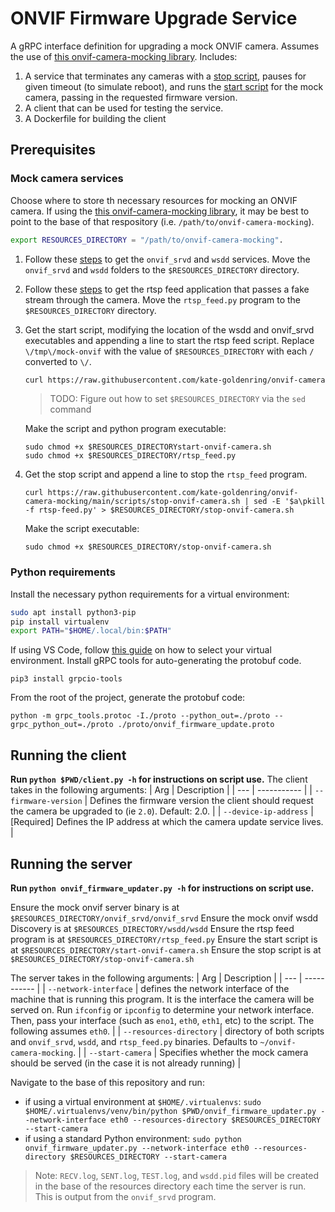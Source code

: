 # ONVIF Firmware Upgrade Service
A gRPC interface definition for upgrading a mock ONVIF camera. Assumes the use of [this onvif-camera-mocking library](https://github.com/kate-goldenring/onvif-camera-mocking).
Includes:
1. A service that terminates any cameras with a [stop script](https://github.com/kate-goldenring/onvif-camera-mocking/blob/main/scripts/stop-onvif-camera.sh), pauses for given timeout (to simulate reboot), and runs the [start script](https://github.com/kate-goldenring/onvif-camera-mocking#start-the-onvif-and-discovery-services) for the mock camera, passing in the requested firmware version. 
1. A client that can be used for testing the service.
1. A Dockerfile for building the client

## Prerequisites
### Mock camera services
Choose where to store th necessary resources for mocking an ONVIF camera. If using the [this onvif-camera-mocking library](https://github.com/kate-goldenring/onvif-camera-mocking), it may be best to point to the base of that respository (i.e. `/path/to/onvif-camera-mocking`).
```sh
export RESOURCES_DIRECTORY = "/path/to/onvif-camera-mocking".
```

1. Follow these [steps](https://github.com/kate-goldenring/onvif-camera-mocking#get-the-onvif-server-and-ws-discovery-service) to get the `onvif_srvd` and `wsdd` services. Move the `onvif_srvd` and `wsdd` folders to the `$RESOURCES_DIRECTORY` directory.
1. Follow these [steps](https://github.com/kate-goldenring/onvif-camera-mocking#pass-an-rstp-feed-through-the-camera-onvif-service) to get the rtsp feed application that passes a fake stream through the camera. Move the `rtsp_feed.py` program to the `$RESOURCES_DIRECTORY` directory.
2. Get the start script, modifying the location of the wsdd and onvif_srvd executables and appending a line to start the rtsp feed script. Replace `\/tmp\/mock-onvif` with the value of `$RESOURCES_DIRECTORY` with each `/` converted to `\/`.
    ```sh
    curl https://raw.githubusercontent.com/kate-goldenring/onvif-camera-mocking/main/scripts/start-onvif-camera.sh | sed -E 's/.\/onvif_srvd\/onvif_srvd/\/tmp\/mock-onvif\/onvif_srvd\/onvif_srvd/g' |  sed -E 's/.\/wsdd\/wsdd/\/tmp\/mock-onvif\/wsdd\/wsdd/g' | sed -E '$a\nohup \/tmp\/mock-onvif\/rtsp-feed.py &' > $RESOURCES_DIRECTORY/start-onvif-camera.sh
    ```

    > TODO: Figure out how to set `$RESOURCES_DIRECTORY` via the `sed` command

    Make the script and python program executable:
    ```
    sudo chmod +x $RESOURCES_DIRECTORYstart-onvif-camera.sh
    sudo chmod +x $RESOURCES_DIRECTORY/rtsp_feed.py
    ```

3. Get the stop script and append a line to stop the `rtsp_feed` program.
    ``` 
    curl https://raw.githubusercontent.com/kate-goldenring/onvif-camera-mocking/main/scripts/stop-onvif-camera.sh | sed -E '$a\pkill -f rtsp-feed.py' > $RESOURCES_DIRECTORY/stop-onvif-camera.sh
    ```
        
    Make the script executable:
    ```
    sudo chmod +x $RESOURCES_DIRECTORY/stop-onvif-camera.sh
    ```
### Python requirements
Install the necessary python requirements for a virtual environment:
```sh
sudo apt install python3-pip
pip install virtualenv
export PATH="$HOME/.local/bin:$PATH"
```
If using VS Code, follow [this guide](https://techinscribed.com/python-virtual-environment-in-vscode/) on how to select your virtual environment. 
Install gRPC tools for auto-generating the protobuf code.
```
pip3 install grpcio-tools
```
From the root of the project, generate the protobuf code:
```
python -m grpc_tools.protoc -I./proto --python_out=./proto --grpc_python_out=./proto ./proto/onvif_firmware_update.proto
```

## Running the client
**Run `python $PWD/client.py -h` for instructions on script use.**
The client takes in the following arguments:
| Arg | Description |
| --- | ----------- |
| `--firmware-version` | Defines the firmware version the client should request the camera be upgraded to (ie `2.0`). Default: 2.0. |
| `--device-ip-address` |  [Required] Defines the IP address at which the camera update service lives. |

## Running the server
**Run `python onvif_firmware_updater.py -h` for instructions on script use.**

Ensure the mock onvif server binary is at `$RESOURCES_DIRECTORY/onvif_srvd/onvif_srvd`
Ensure the mock onvif wsdd Discovery is at `$RESOURCES_DIRECTORY/wsdd/wsdd`
Ensure the rtsp feed program is at `$RESOURCES_DIRECTORY/rtsp_feed.py`
Ensure the start script is at `$RESOURCES_DIRECTORY/start-onvif-camera.sh`
Ensure the stop script is at `$RESOURCES_DIRECTORY/stop-onvif-camera.sh`

The server takes in the following arguments:
| Arg | Description |
| --- | ----------- |
| `--network-interface` | defines the network interface of the machine that is running this program. It is the interface the camera will be served on. Run `ifconfig` or `ipconfig` to determine your network interface. Then, pass your interface (such as `eno1`, `eth0`, `eth1`, etc) to the script. The following assumes `eth0`. |
| `--resources-directory` |  directory of both scripts and `onvif_srvd`, `wsdd`, and `rtsp_feed.py` binaries. Defaults to `~/onvif-camera-mocking`. |
| `--start-camera` | Specifies whether the mock camera should be served (in the case it is not already running) |

Navigate to the base of this repository and run:
- if using a virtual environment at `$HOME/.virtualenvs`: `sudo $HOME/.virtualenvs/venv/bin/python $PWD/onvif_firmware_updater.py --network-interface eth0 --resources-directory $RESOURCES_DIRECTORY --start-camera`
- if using a standard Python environment: `sudo python onvif_firmware_updater.py --network-interface eth0 --resources-directory $RESOURCES_DIRECTORY --start-camera`

> Note: `RECV.log`, `SENT.log`, `TEST.log`, and `wsdd.pid` files will be created in the base of the resources directory each time the server is run. This is output from the `onvif_srvd` program.
